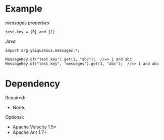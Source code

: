 Example
=======

_messages.properties_

    test.key = {0} and {1}

_Java_

    import org.ybiquitous.messages.*;

    MessageKey.of("test.key").get(1, "abc");  //=> 1 and abc
    MessageKey.of("test.key", "messages").get(1, "abc");  //=> 1 and abc


Dependency
==========

Required:

* None.

Optional:

* Apache Velocity 1.5+
* Apache Ant 1.7+
